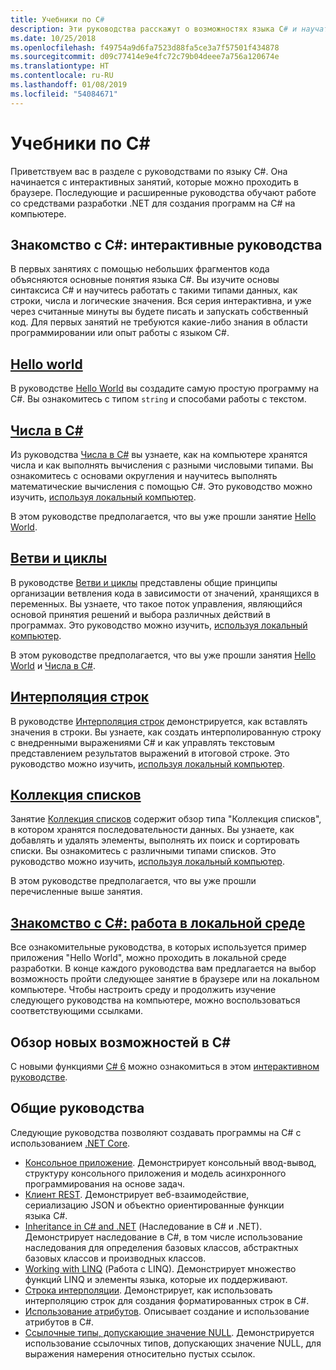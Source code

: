 ```yaml
---
title: Учебники по C#
description: Эти руководства расскажут о возможностях языка C# и научат вас создавать на нем программы.
ms.date: 10/25/2018
ms.openlocfilehash: f49754a9d6fa7523d88fa5ce3a7f57501f434878
ms.sourcegitcommit: d09c77414e9e4fc72c79b04deee7a756a120674e
ms.translationtype: HT
ms.contentlocale: ru-RU
ms.lasthandoff: 01/08/2019
ms.locfileid: "54084671"
---
```

# <a name="c-tutorials"></a>Учебники по C#

Приветствуем вас в разделе с руководствами по языку C#. Она начинается с интерактивных занятий, которые можно проходить в браузере. Последующие и расширенные руководства обучают работе со средствами разработки .NET для создания программ на C# на компьютере.

## <a name="introduction-to-c-interactive-tutorials"></a>Знакомство с C#: интерактивные руководства #

В первых занятиях с помощью небольших фрагментов кода объясняются основные понятия языка C#. Вы изучите основы синтаксиса C# и научитесь работать с такими типами данных, как строки, числа и логические значения. Вся серия интерактивна, и уже через считанные минуты вы будете писать и запускать собственный код. Для первых занятий не требуются какие-либо знания в области программировании или опыт работы с языком C#.

## <a name="hello-worldintro-to-csharphello-worldyml"></a>[Hello world](intro-to-csharp/hello-world.yml)

В руководстве [Hello World](intro-to-csharp/hello-world.yml) вы создадите самую простую программу на C#. Вы ознакомитесь с типом `string` и способами работы с текстом.

## <a name="numbers-in-cintro-to-csharpnumbers-in-csharpyml"></a>[Числа в C#](intro-to-csharp/numbers-in-csharp.yml)

Из руководства [Числа в C#](intro-to-csharp/numbers-in-csharp.yml) вы узнаете, как на компьютере хранятся числа и как выполнять вычисления с разными числовыми типами. Вы ознакомитесь с основами округления и научитесь выполнять математические вычисления с помощью C#. Это руководство можно изучить, [используя локальный компьютер](intro-to-csharp/numbers-in-csharp-local.md).

В этом руководстве предполагается, что вы уже прошли занятие [Hello World](intro-to-csharp/hello-world.yml).

## <a name="branches-and-loopsintro-to-csharpbranches-and-loopsyml"></a>[Ветви и циклы](intro-to-csharp/branches-and-loops.yml)

В руководстве [Ветви и циклы](intro-to-csharp/branches-and-loops.yml) представлены общие принципы организации ветвления кода в зависимости от значений, хранящихся в переменных. Вы узнаете, что такое поток управления, являющийся основой принятия решений и выбора различных действий в программах. Это руководство можно изучить, [используя локальный компьютер](intro-to-csharp/branches-and-loops-local.md).

В этом руководстве предполагается, что вы уже прошли занятия [Hello World](intro-to-csharp/hello-world.yml) и [Числа в C#](intro-to-csharp/numbers-in-csharp.yml).

## <a name="string-interpolationintro-to-csharpinterpolated-stringsyml"></a>[Интерполяция строк](intro-to-csharp/interpolated-strings.yml)

В руководстве [Интерполяция строк](intro-to-csharp/interpolated-strings.yml) демонстрируется, как вставлять значения в строки. Вы узнаете, как создать интерполированную строку с внедренными выражениями C# и как управлять текстовым представлением результатов выражений в итоговой строке. Это руководство можно изучить, [используя локальный компьютер](intro-to-csharp/interpolated-strings-local.md).

## <a name="list-collectionintro-to-csharplist-collectionyml"></a>[Коллекция списков](intro-to-csharp/list-collection.yml)

Занятие [Коллекция списков](intro-to-csharp/list-collection.yml) содержит обзор типа "Коллекция списков", в котором хранятся последовательности данных. Вы узнаете, как добавлять и удалять элементы, выполнять их поиск и сортировать списки. Вы ознакомитесь с различными типами списков. Это руководство можно изучить, [используя локальный компьютер](intro-to-csharp/arrays-and-collections.md).

В этом руководстве предполагается, что вы уже прошли перечисленные выше занятия.

## <a name="introduction-to-c----work-locallyintro-to-csharplocal-environmentmd"></a>[Знакомство с C#: работа в локальной среде](intro-to-csharp/local-environment.md)

Все ознакомительные руководства, в которых используется пример приложения "Hello World", можно проходить в локальной среде разработки. В конце каждого руководства вам предлагается на выбор возможность пройти следующее занятие в браузере или на локальном компьютере. Чтобы настроить среду и продолжить изучение следующего руководства на компьютере, можно воспользоваться соответствующими ссылками.

## <a name="explore-new-features-in-c"></a>Обзор новых возможностей в C# #

С новыми функциями [C# 6](../whats-new/csharp-6.md) можно ознакомиться в этом [интерактивном руководстве](exploration/csharp-6.yml).

## <a name="general-tutorials"></a>Общие руководства

Следующие руководства позволяют создавать программы на C# с использованием [.NET Core](../../core/index.md).

* [Консольное приложение](console-teleprompter.md). Демонстрирует консольный ввод-вывод, структуру консольного приложения и модель асинхронного программирования на основе задач.
* [Клиент REST](console-webapiclient.md). Демонстрирует веб-взаимодействие, сериализацию JSON и объектно ориентированные функции языка C#.
* [Inheritance in C# and .NET](inheritance.md) (Наследование в C# и .NET). Демонстрирует наследование в C#, в том числе использование наследования для определения базовых классов, абстрактных базовых классов и производных классов.
* [Working with LINQ](working-with-linq.md) (Работа с LINQ). Демонстрирует множество функций LINQ и элементы языка, которые их поддерживают.
* [Строка интерполяции](string-interpolation.md). Демонстрирует, как использовать интерполяцию строк для создания форматированных строк в C#.
* [Использование атрибутов](attributes.md). Описывает создание и использование атрибутов в C#.
* [Ссылочные типы, допускающие значение NULL](nullable-reference-types.md). Демонстрируется использование ссылочных типов, допускающих значение NULL, для выражения намерения относительно пустых ссылок.
